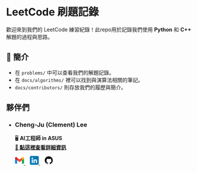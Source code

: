 # LeetCode 刷題記錄  

歡迎來到我們的 LeetCode 練習紀錄！此repo用於記錄我們使用 **Python** 和 **C++** 解題的過程與思路。

## 📜 簡介
- 在 `problems/` 中可以查看我們的解題記錄。  
- 在 `docs/algorithms/` 裡可以找到與演算法相關的筆記。  
- `docs/contributors/` 則存放我們的履歷與簡介。  

## 夥伴們
- ### **Cheng-Ju (Clement) Lee**  
    🖥️ **AI工程師 in ASUS**  
    **[📂 點這裡查看詳細資訊](docs/contributors/Clement_Lee.pdf)** 

    <p align="left">
    <a href="mailto:billlcj104@gmail.com">
        <img src="icons/gmail.png" width="24" />
    </a>
    &nbsp;&nbsp;
    <a href="https://www.linkedin.com/in/cheng-ju-clement-lee-9b666a20b/">
        <img src="icons/linkedin.png" width="24" />
    </a>
    &nbsp;&nbsp;
    <a href="https://github.com/LilG-Cheng-Ju">
        <img src="icons/github.png" width="24" />
    </a>
    </p>